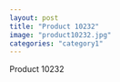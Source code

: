 ```yaml
---
layout: post
title: "Product 10232"
image: "product10232.jpg"
categories: "category1"
---
```

Product 10232
